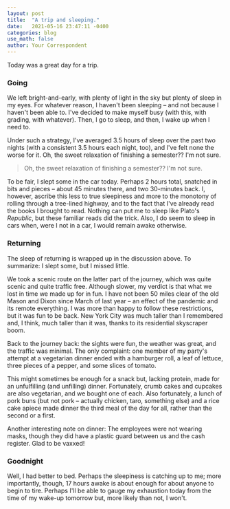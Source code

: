 ```yaml
---
layout: post
title:  "A trip and sleeping."
date:   2021-05-16 23:47:11 -0400
categories: blog
use_math: false
author: Your Correspondent
---
```

Today was a great day for a trip.

### Going

We left bright-and-early, with plenty of light in the sky but plenty of sleep in my eyes. For whatever reason, I haven't been sleeping &ndash; and not because I haven't been able to. I've decided to make myself busy (with this, with grading, with whatever). Then, I go to sleep, and then, I wake up when I need to.

Under such a strategy, I've averaged 3.5 hours of sleep over the past two nights (with a consistent 3.5 hours each night, too), and I've felt none the worse for it. Oh, the sweet relaxation of finishing a semester?? I'm not sure.

> Oh, the sweet relaxation of finishing a semester?? I'm not sure.

To be fair, I slept some in the car today. Perhaps 2 hours total, snatched in bits and pieces &ndash; about 45 minutes there, and two 30-minutes back. I, however, ascribe this less to true sleepiness and more to the monotony of rolling through a tree-lined highway, and to the fact that I've already read the books I brought to read. Nothing can put me to sleep like Plato's *Republic*, but these familiar reads did the trick. Also, I do seem to sleep in cars when, were I not in a car, I would remain awake otherwise.


### Returning

The sleep of returning is wrapped up in the discussion above. To summarize: I slept some, but I missed little.

We took a scenic route on the latter part of the journey, which was quite scenic and quite traffic free. Although slower, my verdict is that what we lost in time we made up for in fun. I have not been 50 miles clear of the old Mason and Dixon since March of last year &ndash; an effect of the pandemic and its remote everything. I was more than happy to follow these restrictions, but it was fun to be back. New York City was much taller than I remembered and, I think, much taller than it was, thanks to its residential skyscraper boom.

Back to the journey back: the sights were fun, the weather was great, and the traffic was minimal. The only complaint: one member of my party's attempt at a vegetarian dinner ended with a hamburger roll, a leaf of lettuce, three pieces of a pepper, and some slices of tomato.

This might sometimes be enough for a snack but, lacking protein, made for an unfulfilling (and unfilling) dinner. Fortunately, crumb cakes and cupcakes are also vegetarian, and we bought one of each. Also fortunately, a lunch of pork buns (but not pork &ndash; actually chicken, taro, something else) and a rice cake apiece made dinner the third meal of the day for all, rather than the second or a first.

Another interesting note on dinner: The employees were not wearing masks, though they did have a plastic guard between us and the cash register. Glad to be vaxxed!

### Goodnight

Well, I had better to bed. Perhaps the sleepiness is catching up to me; more importantly, though, 17 hours awake is about enough for about anyone to begin to tire. Perhaps I'll be able to gauge my exhaustion today from the time of my wake-up tomorrow but, more likely than not, I won't.
